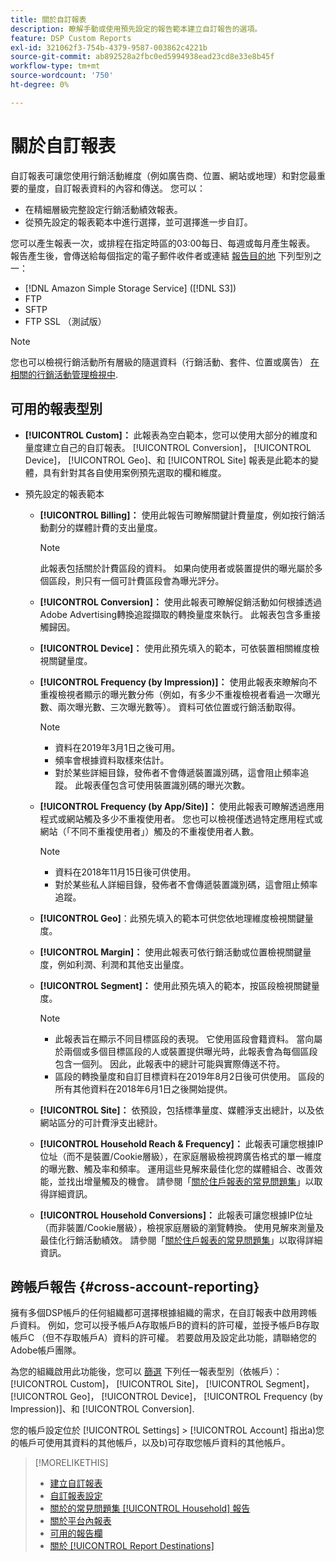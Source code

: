 ```yaml
---
title: 關於自訂報表
description: 瞭解手動或使用預先設定的報告範本建立自訂報告的選項。
feature: DSP Custom Reports
exl-id: 321062f3-754b-4379-9587-003862c4221b
source-git-commit: ab892528a2fbc0ed5994938ead23cd8e33e8b45f
workflow-type: tm+mt
source-wordcount: '750'
ht-degree: 0%

---
```


# 關於自訂報表

自訂報表可讓您使用行銷活動維度（例如廣告商、位置、網站或地理）和對您最重要的量度，自訂報表資料的內容和傳送。 您可以：

* 在精細層級完整設定行銷活動績效報表。
* 從預先設定的報表範本中進行選擇，並可選擇進一步自訂。

您可以產生報表一次，或排程在指定時區的03:00每日、每週或每月產生報表。 報告產生後，會傳送給每個指定的電子郵件收件者或連結 [報告目的地](/help/dsp/reports/report-destinations/report-destination-about.md) 下列型別之一：

* [!DNL Amazon Simple Storage Service] ([!DNL S3])
* FTP
* SFTP
* FTP SSL （測試版）

>[!NOTE]
>
>您也可以檢視行銷活動所有層級的隨選資料（行銷活動、套件、位置或廣告） [在相關的行銷活動管理檢視中](/help/dsp/campaign-management/reports/campaign-reports-about.md).

## 可用的報表型別

* **[!UICONTROL Custom]：** 此報表為空白範本，您可以使用大部分的維度和量度建立自己的自訂報表。 [!UICONTROL Conversion]， [!UICONTROL Device]， [!UICONTROL Geo]、和 [!UICONTROL Site] 報表是此範本的變體，具有針對其各自使用案例預先選取的欄和維度。

* 預先設定的報表範本

   * **[!UICONTROL Billing]：** 使用此報告可瞭解關鍵計費量度，例如按行銷活動劃分的媒體計費的支出量度。

     >[!NOTE]
     >
     >此報表包括關於計費區段的資料。 如果向使用者或裝置提供的曝光屬於多個區段，則只有一個可計費區段會為曝光評分。

   * **[!UICONTROL Conversion]：** 使用此報表可瞭解促銷活動如何根據透過Adobe Advertising轉換追蹤擷取的轉換量度來執行。 此報表包含多重接觸歸因。

   * **[!UICONTROL Device]：** 使用此預先填入的範本，可依裝置相關維度檢視關鍵量度。

   * **[!UICONTROL Frequency (by Impression)]：** 使用此報表來瞭解向不重複檢視者顯示的曝光數分佈（例如，有多少不重複檢視者看過一次曝光數、兩次曝光數、三次曝光數等）。 資料可依位置或行銷活動取得。

     >[!NOTE]
     >
     >* 資料在2019年3月1日之後可用。
     >* 頻率會根據資料取樣來估計。
     >* 對於某些詳細目錄，發佈者不會傳遞裝置識別碼，這會阻止頻率追蹤。 此報表僅包含可使用裝置識別碼的曝光次數。

   * **[!UICONTROL Frequency (by App/Site)]：** 使用此報表可瞭解透過應用程式或網站觸及多少不重複使用者。 您也可以檢視僅透過特定應用程式或網站（「不同不重複使用者」）觸及的不重複使用者人數。

     >[!NOTE]
     >
     >* 資料在2018年11月15日後可供使用。
     >* 對於某些私人詳細目錄，發佈者不會傳遞裝置識別碼，這會阻止頻率追蹤。

   * **[!UICONTROL Geo]**：此預先填入的範本可供您依地理維度檢視關鍵量度。

   * **[!UICONTROL Margin]：** 使用此報表可依行銷活動或位置檢視關鍵量度，例如利潤、利潤和其他支出量度。

   * **[!UICONTROL Segment]：** 使用此預先填入的範本，按區段檢視關鍵量度。

     >[!NOTE]
     >
     >* 此報表旨在顯示不同目標區段的表現。 它使用區段會籍資料。 當向屬於兩個或多個目標區段的人或裝置提供曝光時，此報表會為每個區段包含一個列。 因此，此報表中的總計可能與實際傳送不符。
     >* 區段的轉換量度和自訂目標資料在2019年8月2日後可供使用。 區段的所有其他資料在2018年6月1日之後開始提供。

   * **[!UICONTROL Site]：** 依預設，包括標準量度、媒體淨支出總計，以及依網站區分的可計費淨支出總計。

   * **[!UICONTROL Household Reach & Frequency]：** 此報表可讓您根據IP位址（而不是裝置/Cookie層級），在家庭層級檢視跨廣告格式的單一維度的曝光數、觸及率和頻率。 運用這些見解來最佳化您的媒體組合、改善效能，並找出增量觸及的機會。 請參閱「[關於住戶報表的常見問題集](/help/dsp/reports/faq-household-report.md)」以取得詳細資訊。

   * **[!UICONTROL Household Conversions]：** 此報表可讓您根據IP位址（而非裝置/Cookie層級），檢視家庭層級的瀏覽轉換。 使用見解來測量及最佳化行銷活動績效。 請參閱「[關於住戶報表的常見問題集](/help/dsp/reports/faq-household-report.md)」以取得詳細資訊。

## 跨帳戶報告 {#cross-account-reporting}

擁有多個DSP帳戶的任何組織都可選擇根據組織的需求，在自訂報表中啟用跨帳戶資料。 例如，您可以授予帳戶A存取帳戶B的資料的許可權，並授予帳戶B存取帳戶C （但不存取帳戶A）資料的許可權。 若要啟用及設定此功能，請聯絡您的Adobe帳戶團隊。

為您的組織啟用此功能後，您可以 [篩選](report-settings.md) 下列任一報表型別（依帳戶）：  [!UICONTROL Custom]， [!UICONTROL Site]， [!UICONTROL Segment]， [!UICONTROL Geo]， [!UICONTROL Device]， [!UICONTROL Frequency (by Impression)]、和 [!UICONTROL Conversion].

您的帳戶設定位於 [!UICONTROL Settings] > [!UICONTROL Account] 指出a)您的帳戶可使用其資料的其他帳戶，以及b)可存取您帳戶資料的其他帳戶。

>[!MORELIKETHIS]
>
>* [建立自訂報表](/help/dsp/reports/report-create.md)
>* [自訂報表設定](/help/dsp/reports/report-settings.md)
>* [關於的常見問題集 [!UICONTROL Household] 報告](/help/dsp/reports/faq-household-report.md)
>* [關於平台內報表](/help/dsp/campaign-management/reports/campaign-reports-about.md)
>* [可用的報告欄](/help/dsp/reports/report-columns.md)
>* [關於 [!UICONTROL Report Destinations]](/help/dsp/reports/report-destinations/report-destination-about.md)

